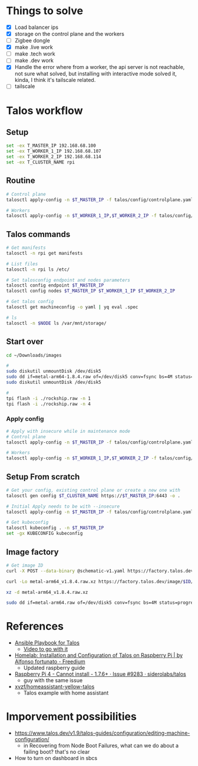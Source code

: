 # Things to solve

- [x] Load balancer ips
- [x] storage on the control plane and the workers
- [ ] Zigbee dongle
- [x] make .live work
- [ ] make .tech work
- [ ] make .dev work
- [x] Handle the error where from a worker, the api server is not reachable, not sure what solved, but installing with interactive mode solved it, kinda, I think it's tailscale related.
- [ ] tailscale

# Talos workflow

## Setup

```bash
set -ex T_MASTER_IP 192.168.68.100
set -ex T_WORKER_1_IP 192.168.68.107
set -ex T_WORKER_2_IP 192.168.68.114
set -ex T_CLUSTER_NAME rpi
```

## Routine

```bash
# Control plane
talosctl apply-config -n $T_MASTER_IP -f talos/config/controlplane.yaml -p @talos/config/patches.yaml

# Workers
talosctl apply-config -n $T_WORKER_1_IP,$T_WORKER_2_IP -f talos/config/worker.yaml
```

## Talos commands

```bash
# Get manifests
talosctl -n rpi get manifests

# List files
talosctl -n rpi ls /etc/

# Set talosconfig endpoint and nodes parameters
talosctl config endpoint $T_MASTER_IP
talosctl config nodes $T_MASTER_IP $T_WORKER_1_IP $T_WORKER_2_IP

# Get talos config
talosctl get machineconfig -o yaml | yq eval .spec

# ls
talosctl -n $NODE ls /var/mnt/storage/
```

## Start over

```bash
cd ~/Downloads/images

# 
sudo diskutil unmountDisk /dev/disk5
sudo dd if=metal-arm64-1.8.4.raw of=/dev/disk5 conv=fsync bs=4M status=progress
sudo diskutil unmountDisk /dev/disk5

#
tpi flash -i ./rockship.raw -n 1
tpi flash -i ./rockship.raw -n 4
```

### Apply config

```bash
# Apply with insecure while in maintenance mode
# Control plane
talosctl apply-config -n $T_MASTER_IP -f talos/config/controlplane.yaml -p @talos/config/patches.yaml --insecure

# Workers
talosctl apply-config -n $T_WORKER_1_IP,$T_WORKER_2_IP -f talos/config/worker.yaml --insecure
```

## Setup From scratch

```bash
# Get your config, existing control plane or create a new one with
talosctl gen config $T_CLUSTER_NAME https://$T_MASTER_IP:6443 -o .

# Initial Apply needs to be with --insecure
talosctl apply-config -n $T_MASTER_IP -f talos/config/controlplane.yaml --insecure 

# Get kubeconfig
talosctl kubeconfig . -n $T_MASTER_IP
set -gx KUBECONFIG kubeconfig
```

## Image factory

```bash
# Get image ID
curl -X POST --data-binary @schematic-v1.yaml https://factory.talos.dev/schematics

curl -Lo metal-arm64_v1.8.4.raw.xz https://factory.talos.dev/image/$ID/v1.8.4/metal-arm64.raw.xz

xz -d metal-arm64_v1.8.4.raw.xz

sudo dd if=metal-arm64.raw of=/dev/disk5 conv=fsync bs=4M status=progress
```

# References

- [Ansible Playbook for Talos](https://github.com/JamesTurland/JimsGarage/tree/main/Ansible/Playbooks/Talos)
    - [Video to go with it](https://www.youtube.com/watch?v=TP8hVq1lCxM)
- [Homelab: Installation and Configuration of Talos on Raspberry Pi | by Alfonso fortunato - Freedium](https://freedium.cfd/https://medium.com/@alfor93/homelab-installation-and-configuration-of-talos-on-raspberry-pi-dee256527b9f)
    - Updated raspberry guide
- [Raspberry Pi 4 - Cannot install - 1.7.6+ · Issue #9283 · siderolabs/talos](https://github.com/siderolabs/talos/issues/9283) 
	- guy with the same issue
- [xvzf/homeassistant-yellow-talos](https://github.com/xvzf/homeassistant-yellow-talos/blob/main/README.md?plain=1)
	- Talos example with home assistant


# Imporvement possibilities

- https://www.talos.dev/v1.9/talos-guides/configuration/editing-machine-configuration/
    - in Recovering from Node Boot Failures, what can we do about a failing boot? that's no clear
- How to turn on dashboard in sbcs